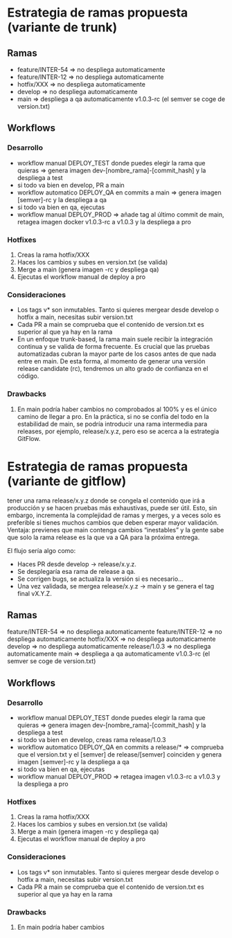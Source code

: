 # Estrategia de ramas propuesta (variante de trunk)

## Ramas
* feature/INTER-54    => no despliega automaticamente
* feature/INTER-12    => no despliega automaticamente
* hotfix/XXX          => no despliega automaticamente
* develop             => no despliega automaticamente
* main                => despliega a qa automaticamente v1.0.3-rc (el semver se coge de version.txt)

## Workflows

### Desarrollo
* workflow manual DEPLOY_TEST donde puedes elegir la rama que quieras => genera imagen dev-[nombre_rama]-[commit_hash] y la despliega a test
* si todo va bien en develop, PR a main
* workflow automatico DEPLOY_QA en commits a main                     => genera imagen [semver]-rc y la despliega a qa
* si todo va bien en qa, ejecutas 
* workflow manual DEPLOY_PROD                                         => añade tag al último commit de main, retagea imagen docker v1.0.3-rc a v1.0.3 y la despliega a pro

### Hotfixes
1. Creas la rama hotfix/XXX 
1. Haces los cambios y subes en version.txt (se valida) 
1. Merge a main (genera imagen -rc y despliega qa) 
1. Ejecutas el workflow manual de deploy a pro

### Consideraciones
* Los tags v* son inmutables. Tanto si quieres mergear desde develop o hotfix a main, necesitas subir version.txt
* Cada PR a main se comprueba que el contenido de version.txt es superior al que ya hay en la rama
* En un enfoque trunk-based, la rama main suele recibir la integración continua y se valida de forma frecuente. Es crucial que las pruebas automatizadas cubran la mayor parte de los casos antes de que nada entre en main. De esta forma, al momento de generar una versión release candidate (rc), tendremos un alto grado de confianza en el código.

### Drawbacks
1. En main podría haber cambios no comprobados al 100% y es el único camino de llegar a pro. En la práctica, si no se confía del todo en la estabilidad de main, se podría introducir una rama intermedia para releases, por ejemplo, release/x.y.z, pero eso se acerca a la estrategia GitFlow.





# Estrategia de ramas propuesta (variante de gitflow)

tener una rama release/x.y.z donde se congela el contenido que irá a producción y se hacen pruebas más exhaustivas, puede ser útil. Esto, sin embargo, incrementa la complejidad de ramas y merges, y a veces solo es preferible si tienes muchos cambios que deben esperar mayor validación. Ventaja: previenes que main contenga cambios “inestables” y la gente sabe que solo la rama release es la que va a QA para la próxima entrega.

El flujo sería algo como:

* Haces PR desde develop → release/x.y.z.
* Se desplegaría esa rama de release a qa.
* Se corrigen bugs, se actualiza la versión si es necesario…
* Una vez validada, se mergea release/x.y.z → main y se genera el tag final vX.Y.Z.


## Ramas
feature/INTER-54    => no despliega automaticamente
feature/INTER-12    => no despliega automaticamente
hotfix/XXX          => no despliega automaticamente
develop             => no despliega automaticamente
release/1.0.3       => no despliega automaticamente
main                => despliega a qa automaticamente v1.0.3-rc (el semver se coge de version.txt)

## Workflows

### Desarrollo
* workflow manual DEPLOY_TEST donde puedes elegir la rama que quieras => genera imagen dev-[nombre_rama]-[commit_hash] y la despliega a test
* si todo va bien en develop, creas rama release/1.0.3
* workflow automatico DEPLOY_QA en commits a release/*                => comprueba que el version.txt y el [semver] de release/[semver] coinciden y genera imagen [semver]-rc y la despliega a qa
* si todo va bien en qa, ejecutas 
* workflow manual DEPLOY_PROD                                         => retagea imagen v1.0.3-rc a v1.0.3 y la despliega a pro

### Hotfixes
1. Creas la rama hotfix/XXX 
1. Haces los cambios y subes en version.txt (se valida) 
1. Merge a main (genera imagen -rc y despliega qa) 
1. Ejecutas el workflow manual de deploy a pro

### Consideraciones
* Los tags v* son inmutables. Tanto si quieres mergear desde develop o hotfix a main, necesitas subir version.txt
* Cada PR a main se comprueba que el contenido de version.txt es superior al que ya hay en la rama

### Drawbacks
1. En main podría haber cambios 